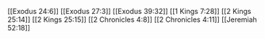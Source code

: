 [[Exodus 24:6]]
[[Exodus 27:3]]
[[Exodus 39:32]]
[[1 Kings 7:28]]
[[2 Kings 25:14]]
[[2 Kings 25:15]]
[[2 Chronicles 4:8]]
[[2 Chronicles 4:11]]
[[Jeremiah 52:18]]
